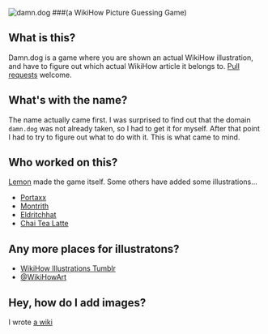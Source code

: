 ![damn.dog](http://damn.dog/img/twitter-card.png)
###(a WikiHow Picture Guessing Game)

## What is this?
Damn.dog is a game where you are shown an actual WikiHow illustration, and have to figure out which actual WikiHow article it belongs to. [Pull requests](https://github.com/AhoyLemon/Damn-Dog/pull/new/gh-pages) welcome.

## What's with the name?
The name actually came first. I was surprised to find out that the domain `damn.dog` was not already taken, so I had to get it for myself. After that point I had to try to figure out what to do with it. This is what came to mind.

## Who worked on this?
[Lemon](https://thefpl.us/meet/lemon) made the game itself. Some others have added some illustrations...

* [Portaxx](https://thefpl.us/meet/portaxx)
* [Montrith](https://thefpl.us/meet/montrith)
* [Eldritchhat](https://github.com/Eldritchhat)
* [Chai Tea Latte](https://thefpl.us/meet/chai-tea-latte)

## Any more places for illustratons?
* [WikiHow Illustrations Tumblr](http://wikihow-illustrations.tumblr.com/)
* [@WikiHowArt](https://twitter.com/WikiHowArt)

## Hey, how do I add images?
I wrote [a wiki](https://github.com/AhoyLemon/Damn-Dog/wiki)